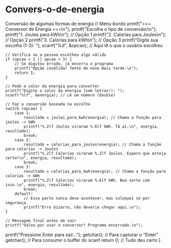 # Convers-o-de-energia
Conversão de algumas formas de energia
// Menu bonito
    printf("=== Conversor de Energia ===\n");
    printf("Escolha o tipo de conversão:\n");
    printf("1. Joules para kWh\n"); // Opção 1
    printf("2. Calorias para Joules\n"); // Opção 2
    printf("3. Calorias para kWh\n"); // Opção 3
    printf("Digite sua escolha (1-3): ");
    scanf("%d", &opcao); // Aqui lê o que o usuário escolheu

    // Verifica se a pessoa escolheu algo válido
    if (opcao < 1 || opcao > 3) {
        // Se digitou errado, já encerra o programa
        printf("Opção inválida! Tente de novo mais tarde.\n");
        return 1;
    }

    // Pede o valor da energia para converter
    printf("Digite o valor da energia (sem letras!): ");
    scanf("%lf", &energia); // Lê um número (double)

    // Faz a conversão baseada na escolha
    switch (opcao) {
        case 1:
            resultado = joules_para_kwh(energia); // Chama a função para joules -> kWh
            printf("%.2lf Joules viraram %.6lf kWh. Tá aí.\n", energia, resultado);
            break;
        case 2:
            resultado = calorias_para_joules(energia); // Chama a função para calorias -> Joules
            printf("%.2lf Calorias viraram %.2lf Joules. Espero que esteja certo!\n", energia, resultado);
            break;
        case 3:
            resultado = calorias_para_kwh(energia); // Chama a função para calorias -> kWh
            printf("%.2lf Calorias viraram %.6lf kWh. Boa sorte com isso.\n", energia, resultado);
            break;
        default:
            // Essa parte nunca deve acontecer, mas coloquei só por segurança
            printf("Erro bizarro, não deveria chegar aqui.\n");
    }

    // Mensagem final antes de sair
    printf("Valeu por usar o conversor! Programa encerrado.\n");
   
printf("Pressione Enter para sair...");
getchar(); // Para capturar o "Enter"
getchar(); // Para consumir o buffer do scanf
    return 0; // Tudo deu certo
}
